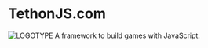 # TethonJS.com
![LOGOTYPE](https://tethonjs.com/images/ico.svg)
A framework to build games with JavaScript.
